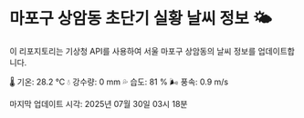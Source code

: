 
# 마포구 상암동 초단기 실황 날씨 정보 🌤️

이 리포지토리는 기상청 API를 사용하여 서울 마포구 상암동의 날씨 정보를 업데이트합니다. 

🌡️ 기온: 28.2 ℃
💧 강수량: 0 mm
💦 습도: 81 %
🌬️ 풍속: 0.9 m/s

마지막 업데이트 시각: 2025년 07월 30일 03시 18분    

